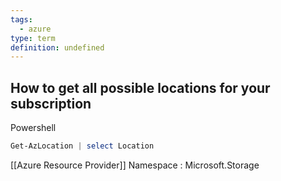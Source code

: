 ```yaml
---
tags:
  - azure
type: term
definition: undefined
---
```


## How to get all possible locations for your subscription

Powershell
```powershell
Get-AzLocation | select Location
```

[[Azure Resource Provider]] Namespace : Microsoft.Storage